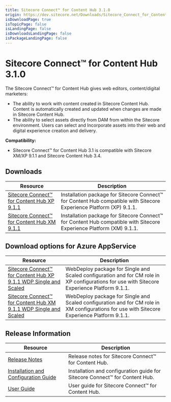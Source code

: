 ```yaml
---
title: Sitecore Connect™ for Content Hub 3.1.0
origin: https://dev.sitecore.net/Downloads/Sitecore_Connect_for_Content_Hub/3x/Sitecore_Connect_for_Content_Hub_310.aspx
isDownloadPage: true
isTopicPage: false
isLandingPage: false
isDownloadsLandingPage: false
isPackageLandingPage: false
---
```


# Sitecore Connect™ for Content Hub 3.1.0

The Sitecore Connect™ for Content Hub gives web editors, content/digital marketers:

-   The ability to work with content created in Sitecore Content Hub. Content is automatically created and updated when changes are made in Sitecore Content Hub.
-   The ability to select assets directly from DAM from within the Sitecore environment. Users can select and Incorporate assets into their web and digital experience creation and delivery.

**Compatibility:**

-   Sitecore Connect™ for Content Hub 3.1 is compatible with Sitecore XM/XP 9.1.1 and Sitecore Content Hub 3.4.

## Downloads

 | Resource | Description |
 | --- | --- |
 | [Sitecore Connect™ for Content Hub XP 9.1.1](https://scdp.blob.core.windows.net/downloads/Sitecore%20Connect%20for%20Content%20Hub/3x/Sitecore%20Connect%20for%20Content%20Hub%20310/Secure/Sitecore%20Connect%20for%20Content%20Hub%20XP%20for%209.1.1%20v.%203.1.0%20rev.%2000188.zip) | Installation package for Sitecore Connect™ for Content Hub compatible with Sitecore Experience Platform (XP) 9.1.1. |
 | [Sitecore Connect™ for Content Hub XM 9.1.1](https://scdp.blob.core.windows.net/downloads/Sitecore%20Connect%20for%20Content%20Hub/3x/Sitecore%20Connect%20for%20Content%20Hub%20310/Secure/Sitecore%20Connect%20for%20Content%20Hub%20XM%20for%209.1.1%20v.%203.1.0%20rev.%2000188.zip) | Installation package for Sitecore Connect™ for Content Hub compatible with Sitecore Experience Platform (XM) 9.1.1. |

## Download options for Azure AppService

 | Resource | Description |
 | --- | --- |
 | [Sitecore Connect™ for Content Hub XP 9.1.1 WDP Single and Scaled](https://scdp.blob.core.windows.net/downloads/Sitecore%20Connect%20for%20Content%20Hub/3x/Sitecore%20Connect%20for%20Content%20Hub%20310/Secure/Sitecore%20Connect%20for%20Content%20Hub%20XP%20for%209.1.1%20v.%203.1.0%20rev.%2000188.scwdp.zip) | WebDeploy package for Single and Scaled configuration and for CM role in XP configurations for use with Sitecore Experience Platform 9.1.1. |
 | [Sitecore Connect™ for Content Hub XM 9.1.1 WDP Single and Scaled](https://scdp.blob.core.windows.net/downloads/Sitecore%20Connect%20for%20Content%20Hub/3x/Sitecore%20Connect%20for%20Content%20Hub%20310/Secure/Sitecore%20Connect%20for%20Content%20Hub%20XM%20for%209.1.1%20v.%203.1.0%20rev.%2000188.scwdp.zip) | WebDeploy package for Single and Scaled configuration and for CM role in XM configurations for use with Sitecore Experience Platform 9.1.1. |

## Release Information

 | Resource | Description |
 | --- | --- |
 | [Release Notes](/downloads/Sitecore_Connect_for_Content_Hub/3x/Sitecore_Connect_for_Content_Hub_310/Release_Notes) | Release notes for Sitecore Connect™ for Content Hub. |
 | [Installation and Configuration Guide](https://scdp.blob.core.windows.net/downloads/Sitecore%20Connect%20for%20Content%20Hub/3x/Sitecore%20Connect%20for%20Content%20Hub%20310/Secure/Sitecore_Connect_for_Content_Hub_3_1_Installation_Guide-en.pdf) | Installation and configuration guide for Sitecore Connect™ for Content Hub. |
 | [User Guide](https://scdp.blob.core.windows.net/downloads/Sitecore%20Connect%20for%20Content%20Hub/3x/Sitecore%20Connect%20for%20Content%20Hub%20310/Secure/Sitecore_Connect_for_Content_Hub_3_1_user_guide-en.pdf) | User guide for Sitecore Connect™ for Content Hub. |